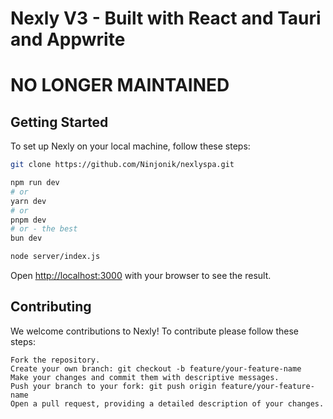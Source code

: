 # Nexly V3 - Built with React and Tauri and Appwrite
# NO LONGER MAINTAINED

## Getting Started

To set up Nexly on your local machine, follow these steps:

```bash
git clone https://github.com/Ninjonik/nexlyspa.git

npm run dev
# or
yarn dev
# or
pnpm dev
# or - the best
bun dev

node server/index.js
```

Open [http://localhost:3000](http://localhost:3000) with your browser to see the result.

## Contributing

We welcome contributions to Nexly! To contribute please follow these steps:

```
Fork the repository.
Create your own branch: git checkout -b feature/your-feature-name
Make your changes and commit them with descriptive messages.
Push your branch to your fork: git push origin feature/your-feature-name
Open a pull request, providing a detailed description of your changes.
```

